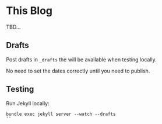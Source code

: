 # This Blog

TBD...

## Drafts

Post drafts in `_drafts` the will be available when testing locally.

No need to set the dates correctly until you need to publish.

## Testing

Run Jekyll locally:

```text
bundle exec jekyll server --watch --drafts
``
